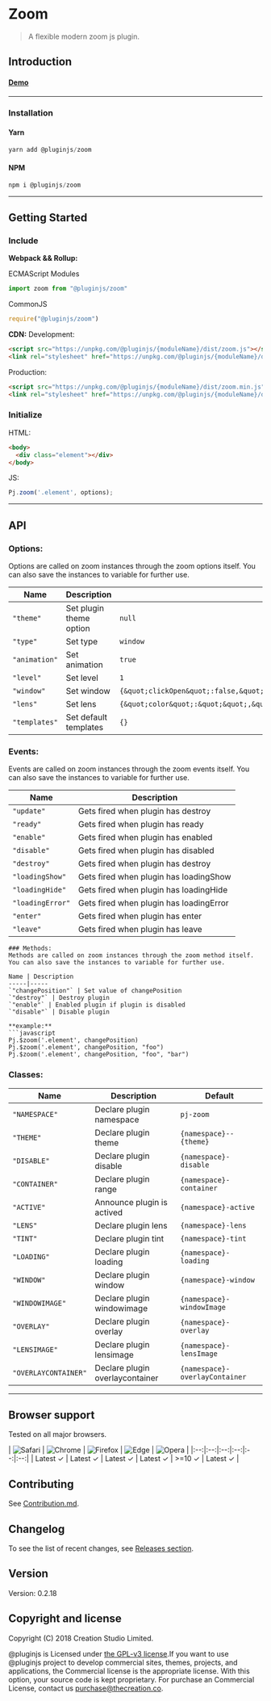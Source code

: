 # Zoom
> A flexible modern zoom js plugin.
## Introduction

#### [Demo]()
---
### Installation

#### Yarn
```javascript
yarn add @pluginjs/zoom
```
#### NPM
```javascript
npm i @pluginjs/zoom
```
---

## Getting Started
### Include
**Webpack && Rollup:**

ECMAScript Modules
```javascript
import zoom from "@pluginjs/zoom"
```

CommonJS
```javascript
require("@pluginjs/zoom")
```

**CDN:**
Development:
```html
<script src="https://unpkg.com/@pluginjs/{moduleName}/dist/zoom.js"></script>
<link rel="stylesheet" href="https://unpkg.com/@pluginjs/{moduleName}/dist/zoom.css">
```
Production:
```html
<script src="https://unpkg.com/@pluginjs/{moduleName}/dist/zoom.min.js"></script>
<link rel="stylesheet" href="https://unpkg.com/@pluginjs/{moduleName}/dist/zoom.min.css">
```

### Initialize
HTML:
```html
<body>
  <div class="element"></div>
</body>
```
JS:
```javascript
Pj.zoom('.element', options);
```
---
## API

### Options:
Options are called on zoom instances through the zoom options itself.
You can also save the instances to variable for further use.

Name | Description | Default
-----|--------------|-----
`"theme"` | Set plugin theme option | `null`
`"type"` | Set type | `window`
`"animation"` | Set animation | `true`
`"level"` | Set level | `1`
`"window"` | Set window | `{&quot;clickOpen&quot;:false,&quot;height&quot;:&quot;400&quot;,&quot;width&quot;:&quot;400&quot;,&quot;borderSize&quot;:&quot;1&quot;,&quot;borderColor&quot;:&quot;black&quot;,&quot;position&quot;:1,&quot;offetY&quot;:0,&quot;offetX&quot;:0,&quot;lensSize&quot;:200,&quot;lensBorderSize&quot;:1,&quot;lensBorderColor&quot;:&quot;&quot;,&quot;lensColor&quot;:&quot;&quot;,&quot;lensOpacity&quot;:&quot;&quot;,&quot;overlay&quot;:false,&quot;overlayColor&quot;:&quot;&quot;,&quot;overlayOpacity&quot;:&quot;&quot;}`
`"lens"` | Set lens | `{&quot;color&quot;:&quot;&quot;,&quot;opacity&quot;:&quot;&quot;,&quot;size&quot;:200,&quot;borderSize&quot;:&quot;5&quot;,&quot;borderColor&quot;:&quot;#fff&quot;,&quot;lensShape&quot;:&quot;round&quot;,&quot;flexWidth&quot;:false}`
`"templates"` | Set default templates | `{}`

### Events:
Events are called on zoom instances through the zoom events itself.
You can also save the instances to variable for further use.

Name | Description
-----|-----
`"update"` | Gets fired when plugin has destroy
`"ready"` | Gets fired when plugin has ready
`"enable"` | Gets fired when plugin has enabled
`"disable"` | Gets fired when plugin has disabled
`"destroy"` | Gets fired when plugin has destroy
`"loadingShow"` | Gets fired when plugin has loadingShow
`"loadingHide"` | Gets fired when plugin has loadingHide
`"loadingError"` | Gets fired when plugin has loadingError
`"enter"` | Gets fired when plugin has enter
`"leave"` | Gets fired when plugin has leave

```
### Methods:
Methods are called on zoom instances through the zoom method itself.
You can also save the instances to variable for further use.

Name | Description
-----|-----
`"changePosition"` | Set value of changePosition
`"destroy"` | Destroy plugin
`"enable"` | Enabled plugin if plugin is disabled
`"disable"` | Disable plugin

**example:**
```javascript
Pj.$zoom('.element', changePosition)
Pj.$zoom('.element', changePosition, "foo")
Pj.$zoom('.element', changePosition, "foo", "bar")
```

### Classes:
Name | Description | Default
-----|------|------
`"NAMESPACE"` | Declare plugin namespace | `pj-zoom`
`"THEME"` | Declare plugin theme | `{namespace}--{theme}`
`"DISABLE"` | Declare plugin disable | `{namespace}-disable`
`"CONTAINER"` | Declare plugin range | `{namespace}-container`
`"ACTIVE"` | Announce plugin is actived | `{namespace}-active`
`"LENS"` | Declare plugin lens | `{namespace}-lens`
`"TINT"` | Declare plugin tint | `{namespace}-tint`
`"LOADING"` | Declare plugin loading | `{namespace}-loading`
`"WINDOW"` | Declare plugin window | `{namespace}-window`
`"WINDOWIMAGE"` | Declare plugin windowimage | `{namespace}-windowImage`
`"OVERLAY"` | Declare plugin overlay | `{namespace}-overlay`
`"LENSIMAGE"` | Declare plugin lensimage | `{namespace}-lensImage`
`"OVERLAYCONTAINER"` | Declare plugin overlaycontainer | `{namespace}-overlayContainer`



---

## Browser support

Tested on all major browsers.

| <img src="https://raw.githubusercontent.com/alrra/browser-logos/master/src/safari/safari_32x32.png" alt="Safari"> | <img src="https://raw.githubusercontent.com/alrra/browser-logos/master/src/chrome/chrome_32x32.png" alt="Chrome"> | <img src="https://raw.githubusercontent.com/alrra/browser-logos/master/src/firefox/firefox_32x32.png" alt="Firefox"> | <img src="https://raw.githubusercontent.com/alrra/browser-logos/master/src/edge/edge_32x32.png" alt="Edge"> | <img src="https://raw.githubusercontent.com/alrra/browser-logos/master/src/opera/opera_32x32.png" alt="Opera"> |
|:--:|:--:|:--:|:--:|:--:|:--:|
| Latest ✓ | Latest ✓ | Latest ✓ | Latest ✓ | >=10 ✓ | Latest ✓ |

## Contributing
See [Contribution.md](Contribution.md).

## Changelog
To see the list of recent changes, see [Releases section](https://github.com/plugin/plugin.js/releases).

## Version
Version: 0.2.18

## Copyright and license
Copyright (C) 2018 Creation Studio Limited.

@pluginjs is Licensed under [the GPL-v3 license](LICENSE).If you want to use @pluginjs project to develop commercial sites, themes, projects, and applications, the Commercial license is the appropriate license. With this option, your source code is kept proprietary. For purchase an Commercial License, contact us purchase@thecreation.co.